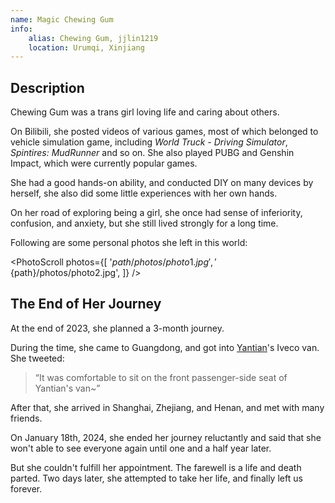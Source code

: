 ```yaml
---
name: Magic Chewing Gum
info:
    alias: Chewing Gum, jjlin1219
    location: Urumqi, Xinjiang
---
```


## Description

Chewing Gum was a trans girl loving life and caring about others.

On Bilibili, she posted videos of various games, most of which belonged to vehicle simulation game, including *World Truck - Driving Simulator*, *Spintires: MudRunner* and so on.
She also played PUBG and Genshin Impact, which were currently popular games.

She had a good hands-on ability, and conducted DIY on many devices by herself,
she also did some little experiences with her own hands.

On her road of exploring being a girl, she once had sense of inferiority, confusion, and anxiety, but she still lived strongly for a long time.

Following are some personal photos she left in this world:

<PhotoScroll photos={[
    '${path}/photos/photo1.jpg',
    '${path}/photos/photo2.jpg',
]} />

## The End of Her Journey

At the end of 2023, she planned a 3-month journey.

During the time, she came to Guangdong, and got into [Yantian](https://one-among.us/profile/SS3B_0016/)'s Iveco van. She tweeted:

> “It was comfortable to sit on the front passenger-side seat of Yantian's van~”

After that, she arrived in Shanghai, Zhejiang, and Henan, and met with many friends.

On January 18th, 2024, she ended her journey reluctantly and said that she won't able to see everyone again until one and a half year later. 

But she couldn't fulfill her appointment. 
The farewell is a life and death parted. Two days later, she attempted to take her life, and finally left us forever.
